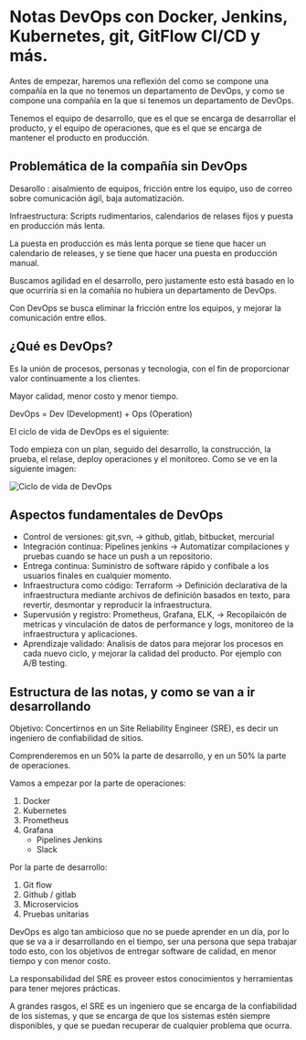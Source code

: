 # Notas DevOps con Docker, Jenkins, Kubernetes, git, GitFlow CI/CD y más.

Antes de empezar, haremos una reflexión del como se compone una compañía en la que no tenemos un departamento de DevOps, y como se compone una compañía en la que si tenemos un departamento de DevOps.

Tenemos el equipo de desarrollo, que es el que se encarga de desarrollar el producto, y el equipo de operaciones, que es el que se encarga de mantener el producto en producción.

## Problemática de la compañía sin DevOps

Desarollo : aisalmiento de equipos, fricción entre los equipo, uso de correo sobre comunicación ágil, baja automatización.

Infraestructura: Scripts rudimentarios, calendarios de relases fijos y puesta en producción más lenta. 

La puesta en producción es más lenta porque se tiene que hacer un calendario de releases, y se tiene que hacer una puesta en producción manual.

Buscamos agilidad en el desarrollo, pero justamente esto está basado en lo que ocurriría si en la comañía no hubiera un departamento de DevOps.

Con DevOps se busca eliminar la fricción entre los equipos, y mejorar la comunicación entre ellos.

## ¿Qué es DevOps?
Es la unión de procesos, personas y tecnologia, con el fin de proporcionar valor continuamente a los clientes.

Mayor calidad, menor costo y menor tiempo.

DevOps = Dev (Development) + Ops (Operation)

El ciclo de vida de DevOps es el siguiente:

Todo empieza con un plan, seguido del desarrollo, la construcción, la prueba, el relase, deploy operaciones y el monitoreo.
Como se ve en la siguiente imagen: 

![Ciclo de vida de DevOps](https://www.simform.com/wp-content/uploads/2022/01/what-is-devops-lifecycle.png)

## Aspectos fundamentales de DevOps
* Control de versiones: git,svn, -> github, gitlab, bitbucket, mercurial
* Integración continua: Pipelines jenkins -> Automatizar compilaciones y pruebas cuando se hace un push a un repositorio.
* Entrega continua: Suministro de software rápido y confibale a los usuarios finales en cualquier momento.
* Infraestructura como código: Terraform -> Definición declarativa de la infraestructura mediante archivos de definición basados en texto, para revertir, desmontar y reproducir la infraestructura.
* Supervusión y registro: Prometheus, Grafana, ELK, -> Recopilaicón de metricas y vinculación de datos de performance y logs, monitoreo de la infraestructura y aplicaciones.
* Aprendizaje validado: Analisis de datos para mejorar los procesos en cada nuevo ciclo, y mejorar la calidad del producto. Por ejemplo con A/B testing.

## Estructura de las notas, y como se van a ir desarrollando

Objetivo: Concertirnos en un Site Reliability Engineer (SRE), es decir un ingeniero de confiabilidad de sitios.

Comprenderemos en un 50% la parte de desarrollo, y en un 50% la parte de operaciones.

Vamos a empezar por la parte de operaciones:
1. Docker 
2. Kubernetes
3. Prometheus
4. Grafana
    * Pipelines Jenkins
    * Slack 

Por la parte de desarrollo:
1. Git flow
2. Github / gitlab
3. Microservicios
4. Pruebas unitarias

DevOps es algo tan ambicioso que no se puede aprender en un día, por lo que se va a ir desarrollando en el tiempo, ser una persona que sepa trabajar todo esto, con los objetivos de entregar software de calidad, en menor tiempo y con menor costo.

La responsabilidad del SRE es proveer estos conocimientos y herramientas para tener mejores prácticas. 

A grandes rasgos, el SRE es un ingeniero que se encarga de la confiabilidad de los sistemas, y que se encarga de que los sistemas estén siempre disponibles, y que se puedan recuperar de cualquier problema que ocurra.



